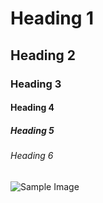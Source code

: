 # Heading 1
## Heading 2
### Heading 3
#### Heading 4
##### Heading 5
###### Heading 6

![Sample Image](https://ibb.co/XxcyGhZ)

